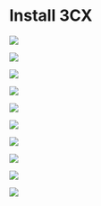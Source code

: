 # Install 3CX

![](https://github.com/JonmarCorpuz/SecondBrain/blob/main/Assets/3CX%20Softphone%20pt1.png)

![](https://github.com/JonmarCorpuz/SecondBrain/blob/main/Assets/3CX%20Softphone%20pt2.png)

![](https://github.com/JonmarCorpuz/SecondBrain/blob/main/Assets/3CX%20Softphone%20pt3.png)

![](https://github.com/JonmarCorpuz/SecondBrain/blob/main/Assets/3CX%20Softphone%20pt4.png)

![](https://github.com/JonmarCorpuz/SecondBrain/blob/main/Assets/3CX%20Softphone%20pt5.png)

![](https://github.com/JonmarCorpuz/SecondBrain/blob/main/Assets/3CX%20Softphone%20pt6.png)

![](https://github.com/JonmarCorpuz/SecondBrain/blob/main/Assets/3CX%20Softphone%20pt7.png)

![](https://github.com/JonmarCorpuz/SecondBrain/blob/main/Assets/3CX%20Softphone%20pt8.png)

![](https://github.com/JonmarCorpuz/SecondBrain/blob/main/Assets/3CX%20Softphone%20pt9.png)

![](https://github.com/JonmarCorpuz/SecondBrain/blob/main/Assets/Whitespace.png)

